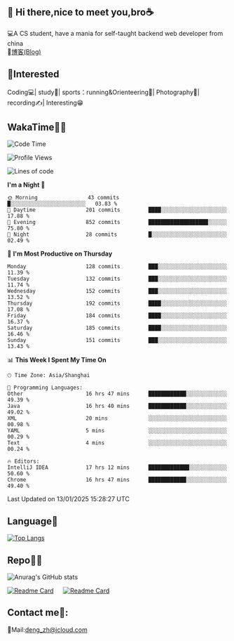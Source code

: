 👋 Hi there,nice to meet you,bro☕
---
💻A CS student, have a mania for self-taught backend web developer from china   
📌[博客(Blog)](https://github.com/HealUP/MyBlog)

 <!-- waka-box start -->
 <!-- waka-box end -->
 
🧲**Interested**
--
Coding💻| study📖| sports：running&Orienteering🏃‍| Photography📸| recording✍️| Interesting😁

WakaTime👨‍💻
---
<!--START_SECTION:waka-->
![Code Time](http://img.shields.io/badge/Code%20Time-2%2C405%20hrs%2055%20mins-blue)

![Profile Views](http://img.shields.io/badge/Profile%20Views-0-blue)

![Lines of code](https://img.shields.io/badge/From%20Hello%20World%20I%27ve%20Written-205.1%20thousand%20lines%20of%20code-blue)

**I'm a Night 🦉** 

```text
🌞 Morning                43 commits          █░░░░░░░░░░░░░░░░░░░░░░░░   03.83 % 
🌆 Daytime                201 commits         ████░░░░░░░░░░░░░░░░░░░░░   17.88 % 
🌃 Evening                852 commits         ███████████████████░░░░░░   75.80 % 
🌙 Night                  28 commits          █░░░░░░░░░░░░░░░░░░░░░░░░   02.49 % 
```
📅 **I'm Most Productive on Thursday** 

```text
Monday                   128 commits         ███░░░░░░░░░░░░░░░░░░░░░░   11.39 % 
Tuesday                  132 commits         ███░░░░░░░░░░░░░░░░░░░░░░   11.74 % 
Wednesday                152 commits         ███░░░░░░░░░░░░░░░░░░░░░░   13.52 % 
Thursday                 192 commits         ████░░░░░░░░░░░░░░░░░░░░░   17.08 % 
Friday                   184 commits         ████░░░░░░░░░░░░░░░░░░░░░   16.37 % 
Saturday                 185 commits         ████░░░░░░░░░░░░░░░░░░░░░   16.46 % 
Sunday                   151 commits         ███░░░░░░░░░░░░░░░░░░░░░░   13.43 % 
```


📊 **This Week I Spent My Time On** 

```text
🕑︎ Time Zone: Asia/Shanghai

💬 Programming Languages: 
Other                    16 hrs 47 mins      ████████████░░░░░░░░░░░░░   49.39 % 
Java                     16 hrs 40 mins      ████████████░░░░░░░░░░░░░   49.02 % 
XML                      20 mins             ░░░░░░░░░░░░░░░░░░░░░░░░░   00.98 % 
YAML                     5 mins              ░░░░░░░░░░░░░░░░░░░░░░░░░   00.29 % 
Text                     4 mins              ░░░░░░░░░░░░░░░░░░░░░░░░░   00.24 % 

🔥 Editors: 
IntelliJ IDEA            17 hrs 12 mins      █████████████░░░░░░░░░░░░   50.60 % 
Chrome                   16 hrs 47 mins      ████████████░░░░░░░░░░░░░   49.40 % 
```


 Last Updated on 13/01/2025 15:28:27 UTC
<!--END_SECTION:waka-->

Language🚀
---
[![Top Langs](https://github-readme-stats.vercel.app/api/top-langs/?username=HealUP&layout=compact&hide_border=true)](https://github.com/HealUP)

Repo🧑‍💻
---
![Anurag's GitHub stats](https://github-readme-stats.vercel.app/api?username=HealUP&count_private=true&show_icons=true&theme=gruvbox&hide_border=true) 

[![Readme Card](https://github-readme-stats.vercel.app/api/pin/?username=HealUP&repo=InternetEy&theme=transparent)](https://github.com/HealUP/InternetEy) &emsp;
[![Readme Card](https://github-readme-stats.vercel.app/api/pin/?username=HealUP&repo=CampusExperience&theme=transparent)](https://github.com/HealUP/CampusExperience)


Contact me📱:
---
📮Mail:deng_zh@icloud.com  
